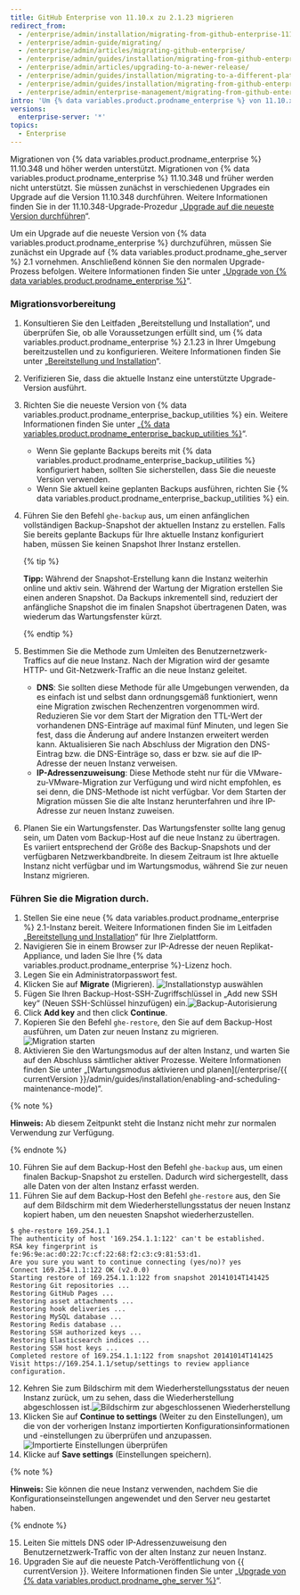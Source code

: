 ```yaml
---
title: GitHub Enterprise von 11.10.x zu 2.1.23 migrieren
redirect_from:
  - /enterprise/admin/installation/migrating-from-github-enterprise-1110x-to-2123
  - /enterprise/admin-guide/migrating/
  - /enterprise/admin/articles/migrating-github-enterprise/
  - /enterprise/admin/guides/installation/migrating-from-github-enterprise-v11-10-34x/
  - /enterprise/admin/articles/upgrading-to-a-newer-release/
  - /enterprise/admin/guides/installation/migrating-to-a-different-platform-or-from-github-enterprise-11-10-34x/
  - /enterprise/admin/guides/installation/migrating-from-github-enterprise-11-10-x-to-2-1-23
  - /enterprise/admin/enterprise-management/migrating-from-github-enterprise-1110x-to-2123
intro: 'Um {% data variables.product.prodname_enterprise %} von 11.10.x zu 2.1.23 zu migrieren, müssen Sie eine neue Appliance-Instanz einrichten und Daten aus der vorherigen Instanz migrieren.'
versions:
  enterprise-server: '*'
topics:
  - Enterprise
---
```


Migrationen von {% data variables.product.prodname_enterprise %} 11.10.348 und höher werden unterstützt. Migrationen von {% data variables.product.prodname_enterprise %} 11.10.348 und früher werden nicht unterstützt. Sie müssen zunächst in verschiedenen Upgrades ein Upgrade auf die Version 11.10.348 durchführen. Weitere Informationen finden Sie in der 11.10.348-Upgrade-Prozedur „[Upgrade auf die neueste Version durchführen](/enterprise/11.10.340/admin/articles/upgrading-to-the-latest-release/)“.

Um ein Upgrade auf die neueste Version von {% data variables.product.prodname_enterprise %} durchzuführen, müssen Sie zunächst ein Upgrade auf {% data variables.product.prodname_ghe_server %} 2.1 vornehmen. Anschließend können Sie den normalen Upgrade-Prozess befolgen. Weitere Informationen finden Sie unter „[Upgrade von {% data variables.product.prodname_enterprise %}](/enterprise/admin/guides/installation/upgrading-github-enterprise-server/)“.

### Migrationsvorbereitung

1. Konsultieren Sie den Leitfaden „Bereitstellung und Installation“, und überprüfen Sie, ob alle Voraussetzungen erfüllt sind, um {% data variables.product.prodname_enterprise %} 2.1.23 in Ihrer Umgebung bereitzustellen und zu konfigurieren. Weitere Informationen finden Sie unter „[Bereitstellung und Installation](/enterprise/2.1/admin/guides/installation/provisioning-and-installation/)“.
2. Verifizieren Sie, dass die aktuelle Instanz eine unterstützte Upgrade-Version ausführt.
3. Richten Sie die neueste Version von {% data variables.product.prodname_enterprise_backup_utilities %} ein. Weitere Informationen finden Sie unter „[{% data variables.product.prodname_enterprise_backup_utilities %}](https://github.com/github/backup-utils)“.
    - Wenn Sie geplante Backups bereits mit {% data variables.product.prodname_enterprise_backup_utilities %} konfiguriert haben, sollten Sie sicherstellen, dass Sie die neueste Version verwenden.
    - Wenn Sie aktuell keine geplanten Backups ausführen, richten Sie {% data variables.product.prodname_enterprise_backup_utilities %} ein.
4. Führen Sie den Befehl `ghe-backup` aus, um einen anfänglichen vollständigen Backup-Snapshot der aktuellen Instanz zu erstellen. Falls Sie bereits geplante Backups für Ihre aktuelle Instanz konfiguriert haben, müssen Sie keinen Snapshot Ihrer Instanz erstellen.

   {% tip %}

   **Tipp:** Während der Snapshot-Erstellung kann die Instanz weiterhin online und aktiv sein. Während der Wartung der Migration erstellen Sie einen anderen Snapshot. Da Backups inkrementell sind, reduziert der anfängliche Snapshot die im finalen Snapshot übertragenen Daten, was wiederum das Wartungsfenster kürzt.

   {% endtip %}

5. Bestimmen Sie die Methode zum Umleiten des Benutzernetzwerk-Traffics auf die neue Instanz. Nach der Migration wird der gesamte HTTP- und Git-Netzwerk-Traffic an die neue Instanz geleitet.
    - **DNS**: Sie sollten diese Methode für alle Umgebungen verwenden, da es einfach ist und selbst dann ordnungsgemäß funktioniert, wenn eine Migration zwischen Rechenzentren vorgenommen wird. Reduzieren Sie vor dem Start der Migration den TTL-Wert der vorhandenen DNS-Einträge auf maximal fünf Minuten, und legen Sie fest, dass die Änderung auf andere Instanzen erweitert werden kann. Aktualisieren Sie nach Abschluss der Migration den DNS-Eintrag bzw. die DNS-Einträge so, dass er bzw. sie auf die IP-Adresse der neuen Instanz verweisen.
    - **IP-Adressenzuweisung**: Diese Methode steht nur für die VMware-zu-VMware-Migration zur Verfügung und wird nicht empfohlen, es sei denn, die DNS-Methode ist nicht verfügbar. Vor dem Starten der Migration müssen Sie die alte Instanz herunterfahren und ihre IP-Adresse zur neuen Instanz zuweisen.
6. Planen Sie ein Wartungsfenster. Das Wartungsfenster sollte lang genug sein, um Daten vom Backup-Host auf die neue Instanz zu übertragen. Es variiert entsprechend der Größe des Backup-Snapshots und der verfügbaren Netzwerkbandbreite. In diesem Zeitraum ist Ihre aktuelle Instanz nicht verfügbar und im Wartungsmodus, während Sie zur neuen Instanz migrieren.

### Führen Sie die Migration durch.

1. Stellen Sie eine neue {% data variables.product.prodname_enterprise %} 2.1-Instanz bereit. Weitere Informationen finden Sie im Leitfaden „[Bereitstellung und Installation](/enterprise/2.1/admin/guides/installation/provisioning-and-installation/)“ für Ihre Zielplattform.
2. Navigieren Sie in einem Browser zur IP-Adresse der neuen Replikat-Appliance, und laden Sie Ihre {% data variables.product.prodname_enterprise %}-Lizenz hoch.
3. Legen Sie ein Administratorpasswort fest.
5. Klicken Sie auf **Migrate** (Migrieren). ![Installationstyp auswählen](/assets/images/enterprise/migration/migration-choose-install-type.png)
6. Fügen Sie Ihren Backup-Host-SSH-Zugriffschlüssel in „Add new SSH key“ (Neuen SSH-Schlüssel hinzufügen) ein.![Backup-Autorisierung](/assets/images/enterprise/migration/migration-authorize-backup-host.png)
7. Click **Add key** and then click **Continue**.
8. Kopieren Sie den Befehl `ghe-restore`, den Sie auf dem Backup-Host ausführen, um Daten zur neuen Instanz zu migrieren. ![Migration starten](/assets/images/enterprise/migration/migration-restore-start.png)
9. Aktivieren Sie den Wartungsmodus auf der alten Instanz, und warten Sie auf den Abschluss sämtlicher aktiver Prozesse. Weitere Informationen finden Sie unter „[Wartungsmodus aktivieren und planen](/enterprise/{{ currentVersion }}/admin/guides/installation/enabling-and-scheduling-maintenance-mode)“.

  {% note %}

  **Hinweis:** Ab diesem Zeitpunkt steht die Instanz nicht mehr zur normalen Verwendung zur Verfügung.

  {% endnote %}

10. Führen Sie auf dem Backup-Host den Befehl `ghe-backup` aus, um einen finalen Backup-Snapshot zu erstellen. Dadurch wird sichergestellt, dass alle Daten von der alten Instanz erfasst werden.
11. Führen Sie auf dem Backup-Host den Befehl `ghe-restore` aus, den Sie auf dem Bildschirm mit dem Wiederherstellungsstatus der neuen Instanz kopiert haben, um den neuesten Snapshot wiederherzustellen.
  ```shell
  $ ghe-restore 169.254.1.1
  The authenticity of host '169.254.1.1:122' can't be established.
  RSA key fingerprint is fe:96:9e:ac:d0:22:7c:cf:22:68:f2:c3:c9:81:53:d1.
  Are you sure you want to continue connecting (yes/no)? yes
  Connect 169.254.1.1:122 OK (v2.0.0)
  Starting restore of 169.254.1.1:122 from snapshot 20141014T141425
  Restoring Git repositories ...
  Restoring GitHub Pages ...
  Restoring asset attachments ...
  Restoring hook deliveries ...
  Restoring MySQL database ...
  Restoring Redis database ...
  Restoring SSH authorized keys ...
  Restoring Elasticsearch indices ...
  Restoring SSH host keys ...
  Completed restore of 169.254.1.1:122 from snapshot 20141014T141425
  Visit https://169.254.1.1/setup/settings to review appliance configuration.
  ```

12. Kehren Sie zum Bildschirm mit dem Wiederherstellungsstatus der neuen Instanz zurück, um zu sehen, dass die Wiederherstellung abgeschlossen ist.![Bildschirm zur abgeschlossenen Wiederherstellung](/assets/images/enterprise/migration/migration-status-complete.png)
13. Klicken Sie auf **Continue to settings** (Weiter zu den Einstellungen), um die von der vorherigen Instanz importierten Konfigurationsinformationen und -einstellungen zu überprüfen und anzupassen. ![Importierte Einstellungen überprüfen](/assets/images/enterprise/migration/migration-status-complete.png)
14. Klicke auf **Save settings** (Einstellungen speichern).

  {% note %}

  **Hinweis:** Sie können die neue Instanz verwenden, nachdem Sie die Konfigurationseinstellungen angewendet und den Server neu gestartet haben.

  {% endnote %}

15. Leiten Sie mittels DNS oder IP-Adressenzuweisung den Benutzernetzwerk-Traffic von der alten Instanz zur neuen Instanz.
16. Upgraden Sie auf die neueste Patch-Veröffentlichung von {{ currentVersion }}. Weitere Informationen finden Sie unter „[Upgrade von {% data variables.product.prodname_ghe_server %}](/enterprise/admin/guides/installation/upgrading-github-enterprise-server/)“.
